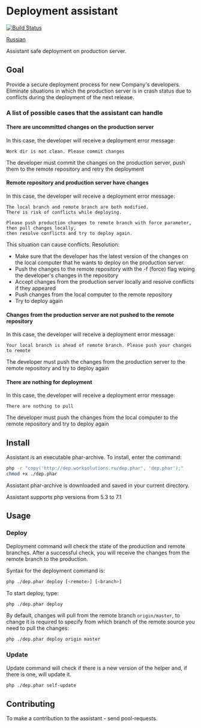 # Deployment assistant
[![Build Status](https://travis-ci.org/worksolutions/deployment-assistant.svg?branch=master)](https://travis-ci.org/worksolutions/deployment-assistant)

[Russian](README.ru.md)

Assistant safe deployment on production server.

## Goal

Provide a secure deployment process for new Company's developers. 
Eliminate situations in which the production server is in crash status 
due to conflicts during the deployment of the next release.

### A list of possible cases that the assistant can handle

#### There are uncommitted changes on the production server

In this case, the developer will receive a deployment error message:

```
Work dir is not clean. Please commit changes
```

The developer must commit the changes on the production server, 
push them to the remote repository and retry the deployment

#### Remote repository and production server have changes

In this case, the developer will receive a deployment error message:

```
The local branch and remote branch are both modified.
There is risk of conflicts while deploying. 

Please push production changes to remote branch with force parameter, then pull changes locally, 
then resolve conflicts and try to deploy again.
```

This situation can cause conflicts. Resolution:

- Make sure that the developer has the latest version of the changes 
on the local computer that he wants to deploy on the production server.
- Push the changes to the remote repository with the -f (force) flag wiping the developer's changes in the repository
- Accept changes from the production server locally and resolve conflicts if they appeared
- Push changes from the local computer to the remote repository
- Try to deploy again 
 
 
#### Changes from the production server are not pushed to the remote repository

In this case, the developer will receive a deployment error message:

```
Your local branch is ahead of remote branch. Please push your changes to remote
```

The developer must push the changes from the production server to 
the remote repository and try to deploy again

#### There are nothing for deployment

In this case, the developer will receive a deployment error message:

```
There are nothing to pull
```

The developer must push the changes from the local computer 
to the remote repository and try to deploy again

## Install

Assistant is an executable phar-archive.
To install, enter the command:

```bash
php -r "copy('http://dep.worksolutions.ru/dep.phar', 'dep.phar');"
chmod +x ./dep.phar
```

Assistant phar-archive is downloaded and saved in your current directory.

Assistant supports php versions from 5.3 to 7.1

## Usage

### Deploy

Deployment command will check the state of the production and remote branches.
After a successful check, you will receive the changes from the remote branch to the production.


Syntax for the deployment command is:

```bash
php ./dep.phar deploy [<remote>] [<branch>]
```

To start deploy, type:

```bash
php ./dep.phar deploy
```

By default, changes will pull from the remote branch `origin/master`, 
to change it is required to specify from which branch of the remote source 
you need to pull the changes:

```bash
php ./dep.phar deploy origin master
```

### Update

Update command will check if there is a new version of the helper and, 
if there is one, will update it.

```bash
php ./dep.phar self-update
```

## Contributing

To make a contribution to the assistant - send pool-requests.
